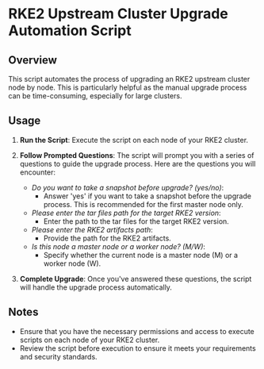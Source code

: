 # RKE2 Upstream Cluster Upgrade Automation Script

## Overview

This script automates the process of upgrading an RKE2 upstream cluster node by node. This is particularly helpful as the manual upgrade process can be time-consuming, especially for large clusters.

## Usage

1. **Run the Script**: Execute the script on each node of your RKE2 cluster.

2. **Follow Prompted Questions**: The script will prompt you with a series of questions to guide the upgrade process. Here are the questions you will encounter:

   - *Do you want to take a snapshot before upgrade? (yes/no)*:
     - Answer 'yes' if you want to take a snapshot before the upgrade process. This is recommended for the first master node only.
   - *Please enter the tar files path for the target RKE2 version*:
     - Enter the path to the tar files for the target RKE2 version.
   - *Please enter the RKE2 artifacts path*:
     - Provide the path for the RKE2 artifacts.
   - *Is this node a master node or a worker node? (M/W)*:
     - Specify whether the current node is a master node (M) or a worker node (W).

3. **Complete Upgrade**: Once you've answered these questions, the script will handle the upgrade process automatically.

## Notes

- Ensure that you have the necessary permissions and access to execute scripts on each node of your RKE2 cluster.
- Review the script before execution to ensure it meets your requirements and security standards.
